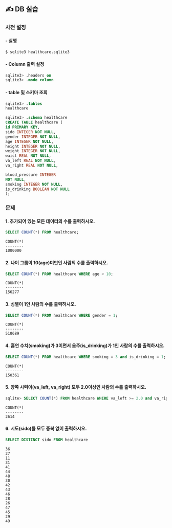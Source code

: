 ## ✍️ DB 실습



### 사전 설정

#### - 실행

```bash
$ sqlite3 healthcare.sqlite3 
```

#### - Column 출력 설정

```sql
sqlite3> .headers on 
sqlite3> .mode column
```

#### - table 및 스키마 조회

```sql
sqlite3> .tables
healthcare

sqlite3> .schema healthcare
CREATE TABLE healthcare (
id PRIMARY KEY,        
sido INTEGER NOT NULL, 
gender INTEGER NOT NULL,
age INTEGER NOT NULL,  
height INTEGER NOT NULL,
weight INTEGER NOT NULL,
waist REAL NOT NULL,   
va_left REAL NOT NULL, 
va_right REAL NOT NULL,

blood_pressure INTEGER 
NOT NULL,
smoking INTEGER NOT NULL,
is_drinking BOOLEAN NOT NULL
);
```

### 문제

#### 1. 추가되어 있는 모든 데이터의 수를 출력하시오.

```sql
SELECT COUNT(*) FROM healthcare;
```

```
COUNT(*)
--------
1000000
```

#### 2. 나이 그룹이 10(age)미만인 사람의 수를 출력하시오.

```sql
SELECT COUNT(*) FROM healthcare WHERE age < 10;
```

```
COUNT(*)
--------
156277
```

#### 3. 성별이 1인 사람의 수를 출력하시오.

```sql
SELECT COUNT(*) FROM healthcare WHERE gender = 1;     
```

```
COUNT(*)
--------
510689
```

#### 4. 흡연 수치(smoking)가 3이면서 음주(is_drinking)가 1인 사람의 수를 출력하시오.

```sql
SELECT COUNT(*) FROM healthcare WHERE smoking = 3 and is_drinking = 1;
```

```
COUNT(*)
--------
150361
```

#### 5. 양쪽 시력이(va_left, va_right) 모두 2.0이상인 사람의 수를 출력하시오.

```sql
sqlite> SELECT COUNT(*) FROM healthcare WHERE va_left >= 2.0 and va_right >= 2.0; 
```

```
COUNT(*)
--------
2614
```

#### 6. 시도(sido)를 모두 중복 없이 출력하시오.

```sql
SELECT DISTINCT sido FROM healthcare
```

```
36
27
11
31
41
44
48
30
42
43
46
28
26
47
45
29
49
```

